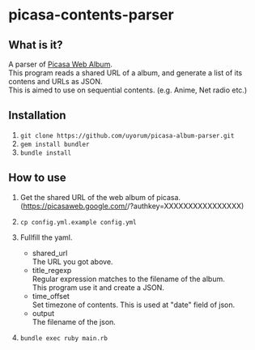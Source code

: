 # picasa-contents-parser
## What is it?
A parser of [Picasa Web Album](https://picasaweb.google.com).  
This program reads a shared URL of a album, and generate a list of its contens and URLs as JSON.  
This is aimed to use on sequential contents. (e.g. Anime, Net radio etc.)

## Installation
1. `git clone https://github.com/uyorum/picasa-album-parser.git`
1. `gem install bundler`
1. `bundle install`

## How to use
1. Get the shared URL of the web album of picasa. (https://picasaweb.google.com/<user-id>/<album-name>?authkey=XXXXXXXXXXXXXXXX)
1. `cp config.yml.example config.yml`
1. Fullfill the yaml.

    * shared_url  
    The URL you got above.
    * title_regexp  
    Regular expression matches to the filename of the album.  
    This program use it and create a JSON.
    * time_offset  
    Set timezone of contents. This is used at "date" field of json.
    * output  
    The filename of the json.

1. `bundle exec ruby main.rb`
